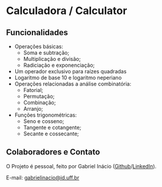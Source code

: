 # Calculadora / Calculator 

## Funcionalidades

* Operações básicas:
  * Soma e subtração;
  * Multiplicação e divisão;
  * Radiciação e exponenciação;
* Um operador exclusivo para raízes quadradas
* Logaritmo de base 10 e logaritmo neperiano
* Operações relacionadas a análise combinatória:
  * Fatorial;
  * Permutação;
  * Combinação;
  * Arranjo;
* Funções trigonométricas:
  * Seno e cosseno;
  * Tangente e cotangente;
  * Secante e cossecante;

## Colaboradores e Contato

O Projeto é pessoal, feito por Gabriel Inácio ([Github](https://github.com/GabrielIDSM)/[LinkedIn](https://www.linkedin.com/in/gabriel-inacio-uff/)).

E-mail: gabrielinacio@id.uff.br
